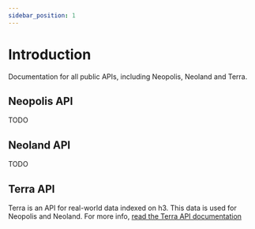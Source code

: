 ```yaml
---
sidebar_position: 1
---
```


# Introduction

Documentation for all public APIs, including Neopolis, Neoland and Terra.

## Neopolis API

TODO

## Neoland API

TODO

## Terra API

Terra is an API for real-world data indexed on h3. This data is used for Neopolis and Neoland. For more info, [read the Terra API documentation](./terra/intro.md)